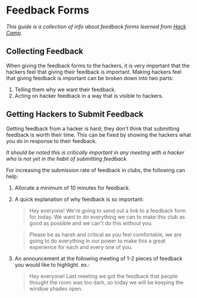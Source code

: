 # Feedback Forms

_This guide is a collection of info about feedback forms learned from
[Hack Camp](https://github.com/hackclub/hack-camp)._

## Collecting Feedback

When giving the feedback forms to the hackers, it is very important that the
hackers feel that giving their feedback is important. Making hackers feel that
giving feedback is important can be broken down into two parts:

1. Telling them why we want their feedback.
2. Acting on hacker feedback in a way that is visible to hackers.

## Getting Hackers to Submit Feedback

Getting feedback from a hacker is hard; they don't think that submitting
feedback is worth their time. This can be fixed by showing the hackers what you
do in response to their feedback.

_It should be noted this is critically important in any meeting with a hacker
who is not yet in the habit of submitting feedback_

For increasing the submission rate of feedback in clubs, the following can help:

1. Allocate a minimum of 10 minutes for feedback.
2. A quick explanation of why feedback is so important:

   > Hey everyone! We're going to send out a link to a feedback form for today.
   > We want to do everything we can to make this club as good as possible and
   > we can't do this without you.

   > Please be as harsh and critical as you feel comfortable, we are going to do
   > everything in our power to make this a great experience for each and every
   > one of you.

3. An announcement at the following meeting of 1-2 pieces of feedback you would
   like to highlight. ex.:

   > Hey everyone! Last meeting we got the feedback that people thought the room
   > was too dark, so today we will be keeping the window shades open.
